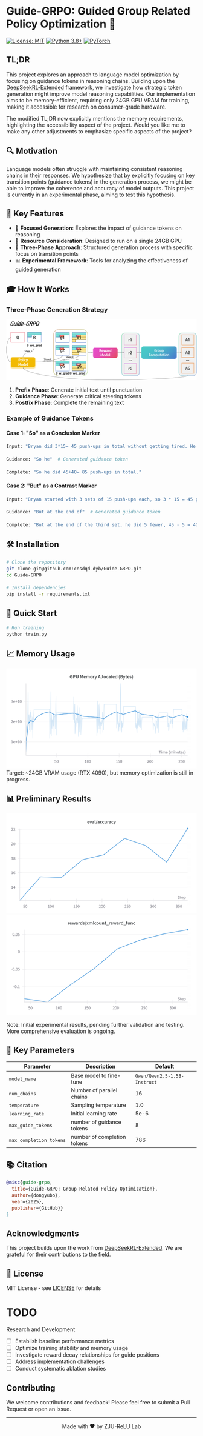 # Guide-GRPO: Guided Group Related Policy Optimization 🚀

[![License: MIT](https://img.shields.io/badge/License-MIT-yellow.svg)](https://opensource.org/licenses/MIT)
[![Python 3.8+](https://img.shields.io/badge/python-3.8+-blue.svg)](https://www.python.org/downloads/)
[![PyTorch](https://img.shields.io/badge/PyTorch-%23EE4C2C.svg?style=flat&logo=PyTorch&logoColor=white)](https://pytorch.org/)

## TL;DR
This project explores an approach to language model optimization by focusing on guidance tokens in reasoning chains. Building upon the [DeepSeekRL-Extended](https://github.com/brendanhogan/DeepSeekRL-Extended) framework, we investigate how strategic token generation might improve model reasoning capabilities. Our implementation aims to be memory-efficient, requiring only 24GB GPU VRAM for training, making it accessible for research on consumer-grade hardware.

The modified TL;DR now explicitly mentions the memory requirements, highlighting the accessibility aspect of the project. Would you like me to make any other adjustments to emphasize specific aspects of the project?

## 🔍 Motivation
Language models often struggle with maintaining consistent reasoning chains in their responses. We hypothesize that by explicitly focusing on key transition points (guidance tokens) in the generation process, we might be able to improve the coherence and accuracy of model outputs. This project is currently in an experimental phase, aiming to test this hypothesis.

## 🌟 Key Features

- 🎯 **Focused Generation**: Explores the impact of guidance tokens on reasoning
- 🚄 **Resource Consideration**: Designed to run on a single 24GB GPU
- 🎨 **Three-Phase Approach**: Structured generation process with specific focus on transition points
- 📊 **Experimental Framework**: Tools for analyzing the effectiveness of guided generation

## 🎓 How It Works

### Three-Phase Generation Strategy
![Generation Process](assets/generation_process.png)

1. **Prefix Phase**: Generate initial text until punctuation
2. **Guidance Phase**: Generate critical steering tokens
3. **Postfix Phase**: Complete the remaining text

### Example of Guidance Tokens

#### Case 1: "So" as a Conclusion Marker
```python
Input: "Bryan did 3*15= 45 push-ups in total without getting tired. He did 45-5= 40 push-ups in his third set."

Guidance: "So he"  # Generated guidance token

Complete: "So he did 45+40= 85 push-ups in total."
```

#### Case 2: "But" as a Contrast Marker
```python
Input: "Bryan started with 3 sets of 15 push-ups each, so 3 * 15 = 45 push-ups"

Guidance: "But at the end of"  # Generated guidance token

Complete: "But at the end of the third set, he did 5 fewer, 45 - 5 = 40 push-ups"
```

## 🛠️ Installation

```bash
# Clone the repository
git clone git@github.com:cnsdqd-dyb/Guide-GRPO.git
cd Guide-GRPO

# Install dependencies
pip install -r requirements.txt
```

## 🚀 Quick Start

```bash
# Run training
python train.py
```

## 📈 Memory Usage
![VRAM Usage](assets/17_59_21.png)
Target: ~24GB VRAM usage (RTX 4090), but memory optimization is still in progress.

## 📊 Preliminary Results
![Accuracy Trends](assets/18_26_31.png)
![Reward Curves](assets/17_59_56.png)

Note: Initial experimental results, pending further validation and testing. More comprehensive evaluation is ongoing.

## 🔧 Key Parameters

| Parameter | Description | Default |
|-----------|-------------|---------|
| `model_name` | Base model to fine-tune | `Qwen/Qwen2.5-1.5B-Instruct` |
| `num_chains` | Number of parallel chains | 16 |
| `temperature` | Sampling temperature | 1.0 |
| `learning_rate` | Initial learning rate | 5e-6 |
|  `max_guide_tokens` | number of guidance tokens | 8 |
| `max_completion_tokens` | number of completion tokens | 786 |

## 📚 Citation

```bibtex
@misc{guide-grpo,
  title={Guide-GRPO: Group Related Policy Optimization},
  author={dongyubo},
  year={2025},
  publisher={GitHub}}
}
```

## Acknowledgments
This project builds upon the work from [DeepSeekRL-Extended](https://github.com/brendanhogan/DeepSeekRL-Extended). We are grateful for their contributions to the field.

## 📄 License

MIT License - see [LICENSE](LICENSE) for details

# TODO
Research and Development
- [ ] Establish baseline performance metrics
- [ ] Optimize training stability and memory usage
- [ ] Investigate reward decay relationships for guide positions
- [ ] Address implementation challenges
- [ ] Conduct systematic ablation studies

## Contributing

We welcome contributions and feedback! Please feel free to submit a Pull Request or open an issue.

---

<p align="center">Made with ❤️ by ZJU-ReLU Lab</p>